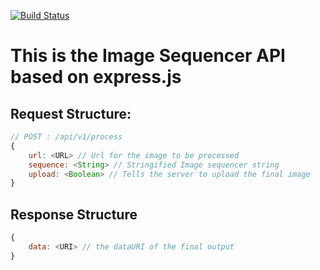 [![Build Status](https://travis-ci.org/publiclab/image-sequencer-app.svg?branch=main)](https://travis-ci.org/publiclab/image-sequencer-app)

# This is the Image Sequencer API based on express.js

## Request Structure:
```js
// POST : /api/v1/process
{
    url: <URL> // Url for the image to be processed
    sequence: <String> // Stringified Image sequencer string
    upload: <Boolean> // Tells the server to upload the final image
}
```

## Response Structure
```js
{
    data: <URI> // the dataURI of the final output
}

```
